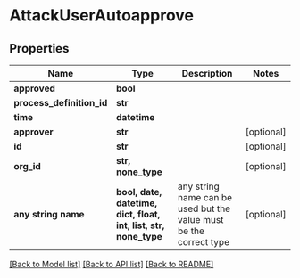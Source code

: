 # AttackUserAutoapprove


## Properties
Name | Type | Description | Notes
------------ | ------------- | ------------- | -------------
**approved** | **bool** |  | 
**process_definition_id** | **str** |  | 
**time** | **datetime** |  | 
**approver** | **str** |  | [optional] 
**id** | **str** |  | [optional] 
**org_id** | **str, none_type** |  | [optional] 
**any string name** | **bool, date, datetime, dict, float, int, list, str, none_type** | any string name can be used but the value must be the correct type | [optional]

[[Back to Model list]](../README.md#documentation-for-models) [[Back to API list]](../README.md#documentation-for-api-endpoints) [[Back to README]](../README.md)


